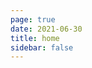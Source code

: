 ```yaml
---
page: true
date: 2021-06-30
title: home
sidebar: false
---
```

<script setup>
import Page from "./.vitepress/theme/components/Page.vue";
import { useData } from "vitepress";
const { theme } = useData();
const pageSize = theme.value.pageSize;
const posts = theme.value.posts.slice(0,10)
</script>
<Page :posts="posts" :pageCurrent="1" :pagesNum="1" />